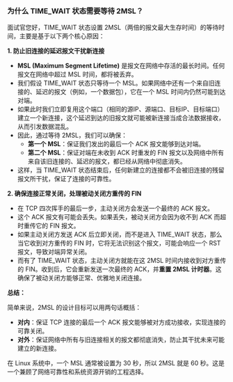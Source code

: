### 为什么 TIME_WAIT 状态需要等待 2MSL？

面试官您好，TIME_WAIT 状态设置 2MSL（两倍的报文最大生存时间）的等待时间，主要是基于以下两个核心原因：

**1. 防止旧连接的延迟报文干扰新连接**

* **MSL (Maximum Segment Lifetime)** 是报文在网络中存活的最长时间。任何报文在网络中超过 MSL 时间，都将被丢弃。
* 我们假设 TIME_WAIT 状态只等待一个 MSL。如果网络中还有一个来自旧连接的、延迟的报文（例如，一个数据包），它在一个 MSL 时间内仍然可能到达对端。
* 如果此时我们立即复用这个端口（相同的源IP、源端口、目标IP、目标端口）建立一个新连接，这个延迟到达的旧报文就可能被新连接当成合法数据接收，从而引发数据混乱。
* 因此，通过等待 2MSL，我们可以确保：
    * **第一个 MSL**：保证我们发出的最后一个 ACK 报文能够到达对端。
    * **第二个 MSL**：保证对端在未收到 ACK 时重发的 FIN 报文以及网络中所有来自该旧连接的、延迟的报文，都已经从网络中彻底消失。
* 这样，当 TIME_WAIT 状态结束后，任何新建立的连接都不会被旧连接的残留报文所干扰，保证了连接的可靠性。

**2. 确保连接正常关闭，处理被动关闭方重传的 FIN**

* 在 TCP 四次挥手的最后一步，主动关闭方会发送一个最终的 ACK 报文。
* 这个 ACK 报文有可能会丢失。如果丢失，被动关闭方会因为收不到 ACK 而超时重传它的 FIN 报文。
* 如果主动关闭方发送 ACK 后立即关闭，而不是进入 TIME_WAIT 状态，那么当它收到对方重传的 FIN 时，它将无法识别这个报文，可能会响应一个 RST 报文，导致对端异常关闭。
* 而有了 TIME_WAIT 状态，主动关闭方就能在这 2MSL 时间内接收到对方重传的 FIN。收到后，它会重新发送一次最终的 ACK，并**重置 2MSL 计时器**。这确保了被动关闭方能够正常、优雅地关闭连接。

**总结：**

简单来说，2MSL 的设计目标可以用两句话概括：
* **对内**：保证 TCP 连接的最后一个 ACK 报文能够被对方成功接收，实现连接的可靠关闭。
* **对外**：保证网络中所有与旧连接相关的报文都彻底消失，防止其干扰未来可能建立的新连接。

在 Linux 系统中，一个 MSL 通常被设置为 30 秒，所以 2MSL 就是 60 秒。这是一个兼顾了网络可靠性和系统资源开销的工程选择。